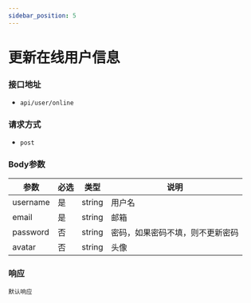 ```yaml
---
sidebar_position: 5
---
```


# 更新在线用户信息

### 接口地址
- `api/user/online`

### 请求方式
- `post`


### Body参数
|参数|必选|类型|说明|
|----|----|----|----|
|username|是|string|用户名|
|email|是|string|邮箱|
|password|否|string|密码，如果密码不填，则不更新密码|
|avatar|否|string|头像|


### 响应
`默认响应`